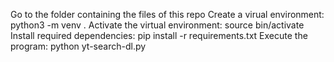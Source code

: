 Go to the folder containing the files of this repo
Create a virual environment: python3 -m venv .
Activate the virtual environment: source bin/activate
Install required dependencies: pip install -r requirements.txt
Execute the program: python yt-search-dl.py
